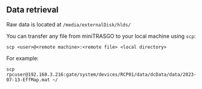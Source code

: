 ## Data retrieval

Raw data is located at `/media/externalDisk/hlds/`

You can transfer any file from miniTRASGO to your local machine using `scp`:

    scp <user>@<remote machine>:<remote file> <local directory>
  
  For example:

    scp rpcuser@192.168.3.216:gate/system/devices/RCP01/data/dcData/data/2023-07-13-EffMap.mat ~/


